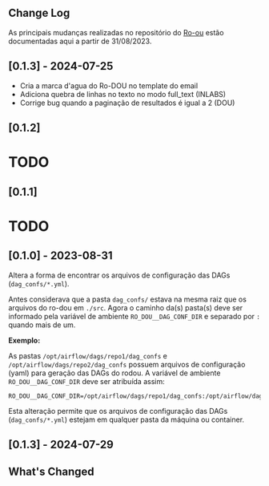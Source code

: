## Change Log

As principais mudanças realizadas no repositório do [Ro-ou](https://github.com/gestaogovbr/Ro-dou) estão documentadas aqui a partir de 31/08/2023.
## [0.1.3] - 2024-07-25
- Cria a marca d'agua do Ro-DOU no template do email
- Adiciona quebra de linhas no texto no modo full_text (INLABS)
- Corrige bug quando a paginação de resultados é igual a 2 (DOU)

## [0.1.2]
# TODO

## [0.1.1]
# TODO

## [0.1.0] - 2023-08-31

Altera a forma de encontrar os arquivos de configuração das DAGs (`dag_confs/*.yml`).

Antes considerava que a pasta `dag_confs/` estava na mesma raiz que os arquivos do ro-dou em `./src`. Agora o caminho da(s) pasta(s) deve ser informado pela variável de ambiente `RO_DOU__DAG_CONF_DIR` e separado por `:` quando mais de um.

**Exemplo:**

As pastas `/opt/airflow/dags/repo1/dag_confs` e `/opt/airflow/dags/repo2/dag_confs` possuem arquivos de configuração (yaml) para geração das DAGs do rodou. A variável de ambiente `RO_DOU__DAG_CONF_DIR` deve ser atribuída assim:

```shell
RO_DOU__DAG_CONF_DIR=/opt/airflow/dags/repo1/dag_confs:/opt/airflow/dags/repo2/dag_confs
```

Esta alteração permite que os arquivos de configuração das DAGs (`dag_confs/*.yml`) estejam em qualquer pasta da máquina ou container.
## [0.1.3] - 2024-07-29
## What's Changed

